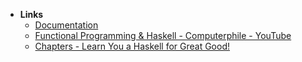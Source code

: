 - **Links**
	- [Documentation](https://www.haskell.org/documentation/)
	- [Functional Programming & Haskell - Computerphile - YouTube](https://www.youtube.com/watch?v=LnX3B9oaKzw)
	- [Chapters - Learn You a Haskell for Great Good!](http://learnyouahaskell.com/chapters)